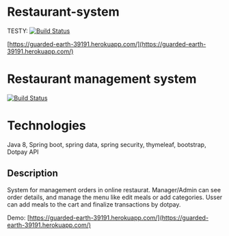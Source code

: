 # Restaurant-system
TESTY: [![Build Status](https://travis-ci.com/danielbelter/Restaurant-system.svg?token=zooFDqpcEQ2zxZrDi78L&branch=master)](https://travis-ci.com/danielbelter/Restaurant-system)


[https://guarded-earth-39191.herokuapp.com/](https://guarded-earth-39191.herokuapp.com/)
# Restaurant management system
[![Build Status](https://travis-ci.com/danielbelter/Restaurant-system.svg?token=zooFDqpcEQ2zxZrDi78L&branch=master)](https://travis-ci.com/danielbelter/Restaurant-system)

# Technologies 
Java 8, Spring boot, spring data, spring security, thymeleaf, bootstrap, Dotpay API

## Description
System for management orders in online restaurat. Manager/Admin can see order details, and manage the menu like
edit meals or add categories. Usser can add meals to the cart and finalize transactions by dotpay.

Demo:
[https://guarded-earth-39191.herokuapp.com/](https://guarded-earth-39191.herokuapp.com/)

